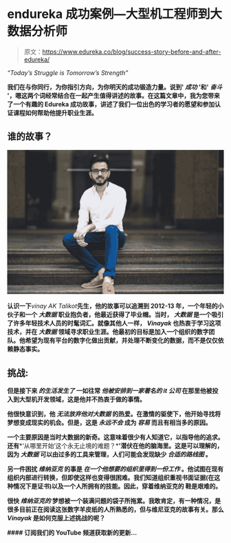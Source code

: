 # endureka 成功案例—大型机工程师到大数据分析师

> 原文：<https://www.edureka.co/blog/success-story-before-and-after-edureka/>

*“Today’s Struggle is Tomorrow’s Strength”*

**我们在与你同行，为你指引方向，为你明天的成功锻造力量。说到' ***成功*** '和' ***奋斗*** '，嗯这两个词经常结合在一起产生值得讲述的故事。在这篇文章中，我为您带来了一个有趣的 Edureka 成功故事，讲述了我们一位出色的学习者的愿望和参加认证课程如何帮助他提升职业生涯。**

## ****谁的故事？****

****![Vinayak Talikot](img/a06ea42614b23e6eb0989eb345a2e5ec.png)****

**认识一下***vinay AK Talikot***先生，他的故事可以追溯到 2012-13 年，一个年轻的小伙子和一个 ***大数据*** 职业抱负者，他最近获得了毕业帽。当时， ***大数据*** 是一个吸引了许多年轻技术人员的时髦词汇。就像其他人一样， ***Vinayak*** 也热衷于学习这项技术，并在 ***大数据*** 领域寻求职业生涯。他最初的目标是加入一个组织的数字团队。他希望为现有平台的数字化做出贡献，并处理不断变化的数据，而不是仅仅依赖静态事实。**

## ****挑战:****

**但是接下来 ***的生活发生了*** 一如往常 ***他被安排到一家著名的 it 公司*** 在那里他被投入到大型机开发领域，这是他并不热衷于做的事情。**

**他很快意识到，他 ***无法放弃他对大数据*** 的热爱。在激情的驱使下，他开始寻找将梦想变成现实的机会。但是，这是 ***永远不会*** 成为 ***容易*** 而且有相当多的原因。**

**一个主要原因是当时大数据的新奇。这意味着很少有人知道它，以指导他的追求。还有***‘从哪里开始’这个永无止境的难题？***’潜伏在他的脑海里。这是可以理解的，因为 ***大数据*** 可以由过多的工具来管理，人们可能会发现缺少 ***合适的路线图*** 。**

**另一件困扰 ***维纳亚克*** 的事是 ***在一个他想要的组织里得到一份工作*** 。他试图在现有组织内部进行转换，但即使这样也变得很困难。我们知道组织重视书面证据(在这种情况下是证书)以及一个人所拥有的技能。因此，穿着维纳亚克的 鞋是艰难的。**

**很快 ***维纳亚克的*** 梦想被一个装满问题的袋子所拖累。我敢肯定，有一种情况，是很多目前正在阅读这张数字羊皮纸的人所熟悉的，但与维尼亚克的故事有关。那么 ***Vinayak*** 是如何克服上述挑战的呢？**

 **#### 订阅我们的 YouTube 频道获取新的更新...**